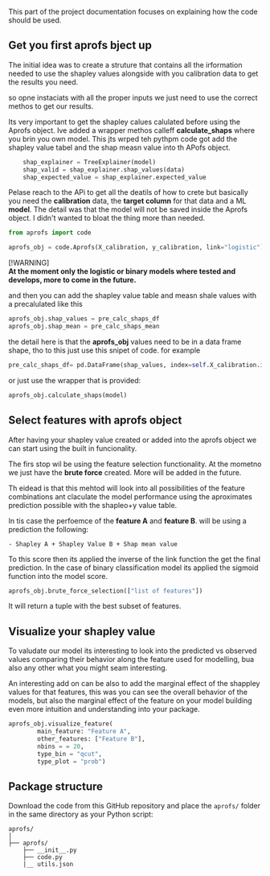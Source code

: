 This part of the project documentation focuses on explaining
how the code should be used.

## Get you first aprofs bject up

The initial idea was to create a struture that contains all the irformation needed to use the shapley values
alongside with you calibration data to get the results you need.

so opne instaciats with all the proper inputs we just need to use the correct methos to get our results.

Its very important to get the shapley calues calulated before using the Aprofs object. Ive added a wrapper methos calleff **calculate_shaps** where you brin you own model. This jts wrped teh pythpm code got add the shapley value tabel and the shap measn value into th APofs object.

``` py  title="TreeExplainer"
    shap_explainer = TreeExplainer(model)
    shap_valid = shap_explainer.shap_values(data)
    shap_expected_value = shap_explainer.expected_value
```

Pelase reach to the APi to get all the deatils of how to crete but basically you need the **calibration** data, the **target column** for that data and a ML **model**. The detail was that the model will not be saved inside the Aprofs object. I didn't wanted to bloat the thing more than needed.

```py
from aprofs import code

aprofs_obj = code.Aprofs(X_calibration, y_calibration, link="logistic")
```

[!WARNING]  
**At the moment only the **logistic** or **binary** models where tested and develops, more to come in the future.**

and then you can add the shapley value table and measn shale values with a precalulated like this

``` py
aprofs_obj.shap_values = pre_calc_shaps_df
aprofs_obj.shap_mean = pre_calc_shaps_mean
```

the detail here is that the **aprofs_obj** values need to be in a data frame shape, tho to this just use this snipet of code.
for example
``` py  title="Shap to dataframe"
pre_calc_shaps_df= pd.DataFrame(shap_values, index=self.X_calibration.index, columns=self.X_calibration.columns)
```

or just use the wrapper that is provided:

``` py  title="Shap to dataframe"
aprofs_obj.calculate_shaps(model)
```

## Select features with aprofs object


After having your shapley value created or added into the aprofs object we can start using the built in funcionality.

The firs stop wil be using the feature selection functionality. At the mometno we just have the **brute force** created.
More will be added in the future.

Th eidead is that this mehtod will look into all possibilities of the feature combinations ant claculate the model performance
using the aproximates prediction possible with the shapleo+y value table.

In tis case the perfoemce of the **feature A** and **feature B**. will be using a prediction the following:

    - Shapley A + Shapley Value B + Shap mean value
  
To this score then its applied the inverse of the link function the get the final prediction.
In the case of binary classification model its applied the sigmoid function into the model score.

``` py  title="Feature selection"
aprofs_obj.brute_force_selection(["list of features"])
```

It will return a tuple with the best subset of features.


## Visualize your shapley value

To valudate our model its interesting to look into the predicted vs observed values comparing their behavior
along the feature used for modelling, bua also any other what you might seam interesting.

An interesting add on can be also to add the marginal effect of the shappley values for that features,
this was you can see the overall behavior of the models, but also the marginal effect of the feature on your model
building even more intuition and understanding into your package.

``` py  title="Feature Visualization"
aprofs_obj.visualize_feature(
        main_feature: "Feature A",
        other_features: ["Feature B"],
        nbins = = 20,
        type_bin = "qcut",
        type_plot = "prob")
```

## Package structure

Download the code from this GitHub repository and place
the `aprofs/` folder in the same directory as your
Python script:

    aprofs/
    │
    ├── aprofs/
        ├── __init__.py
        ├── code.py
        |__ utils.json



